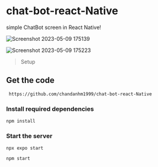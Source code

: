 # chat-bot-react-Native
simple ChatBot screen in React Native!

![Screenshot 2023-05-09 175139](https://github.com/chandanhm1999/chat-bot-react-Native/assets/109410990/d4c3cf71-80a9-42bb-a4e9-c495951e9d55)

![Screenshot 2023-05-09 175223](https://github.com/chandanhm1999/chat-bot-react-Native/assets/109410990/bbc3ac47-bd08-4051-8b78-127762103202)

> Setup

## Get the code

```
 https://github.com/chandanhm1999/chat-bot-react-Native
 ```

### Install required dependencies

```
npm install
```

### Start the server

```
npx expo start
```

```
npm start
```
